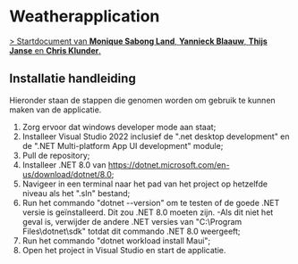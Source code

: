 # Weatherapplication

[> Startdocument van **Monique Sabong Land**, **Yannieck Blaauw**, **Thijs Janse** en **Chris Klunder**.](./start-document/WEATHERAPPLICATION-STARTDOCUMENT.md)

## Installatie handleiding
Hieronder staan de stappen die genomen worden om gebruik te kunnen maken van de applicatie.

1. Zorg ervoor dat windows developer mode aan staat;
2. Installeer Visual Studio 2022 inclusief de ".net desktop development" en de ".NET Multi-platform App UI development" module;
3. Pull de repository;
4. Installeer .NET 8.0 van https://dotnet.microsoft.com/en-us/download/dotnet/8.0;
5. Navigeer in een terminal naar het pad van het project op hetzelfde niveau als het ".sln" bestand;
6. Run het commando "dotnet --version" om te testen of de goede .NET versie is geïnstalleerd. Dit zou .NET 8.0 moeten zijn.
    -Als dit niet het geval is, verwijder de andere .NET versies van "C:\Program Files\dotnet\sdk" totdat dit commando .NET 8.0 weergeeft;
7. Run het commando "dotnet workload install Maui";
8. Open het project in Visual Studio en start de applicatie.